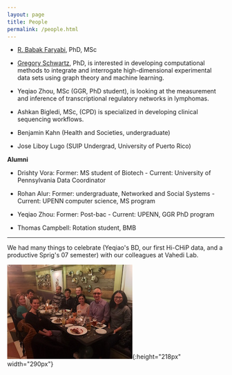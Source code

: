 ```yaml
---
layout: page
title: People
permalink: /people.html
---
```


* [R. Babak Faryabi](PBabak.html), PhD, MSc

* [Gregory Schwartz](https://github.com/GregorySchwartz), PhD, is interested in developing computational methods to integrate and interrogate high-dimensional experimental data sets using graph theory and machine learning. 
 
* Yeqiao Zhou, MSc (GGR, PhD student), is looking at the measurement and inference of transcriptional regulatory networks in lymphomas. 

* Ashkan Bigledi, MSc, (CPD) is specialized in developing clinical sequencing workflows.

* Benjamin Kahn (Health and Societies, undergraduate)

* Jose Liboy Lugo (SUIP Undergrad, University of Puerto Rico)

**Alumni**

* Drishty Vora: Former: MS student of Biotech - Current: University of Pennsylvania Data Coordinator

* Rohan Alur: Former: undergraduate, Networked and Social Systems - Current: UPENN computer science, MS program

* Yeqiao Zhou: Former: Post-bac - Current: UPENN, GGR PhD program

* Thomas Campbell: Rotation student, BMB


----

We had many things to celebrate (Yeqiao's BD, our first Hi-CHiP data, and a productive Sprig's 07 semester) with our colleagues at Vahedi Lab.

![lab](assets/dinner.jpg){:height="218px" width="290px"} 
